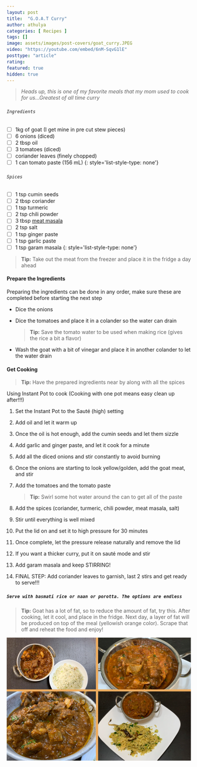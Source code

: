 ```yaml
---
layout: post
title:  "G.O.A.T Curry"
author: athulya
categories: [ Recipes ]
tags: []
image: assets/images/post-covers/goat_curry.JPEG
video: "https://youtube.com/embed/6nM-SqvG1lE"
posttype: "article"
rating:
featured: true
hidden: true
---
```




> *Heads up, this is one of my favorite meals that my mom used to cook for us...Greatest of all time curry*

###### `Ingredients`

- [ ] 1kg of goat (I get mine in pre cut stew pieces)
- [ ] 6 onions (diced)
- [ ] 2 tbsp oil
- [ ] 3 tomatoes (diced)
- [ ] coriander leaves (finely chopped)
- [ ] 1 can tomato paste (156 mL)
{: style='list-style-type: none'}
###### `Spices`

- [ ] 1 tsp cumin seeds
- [ ] 2 tbsp coriander 
- [ ] 1 tsp turmeric
- [ ] 2 tsp chili powder
- [ ] 3 tbsp [meat masala](https://www.shanfoods.com/product/recipe-mixes/curry/meat-masala/) 
- [ ] 2 tsp salt
- [ ] 1 tsp ginger paste
- [ ] 1 tsp garlic paste
- [ ] 1 tsp garam masala 
{: style='list-style-type: none'}

>  **Tip:** Take out the meat from the freezer and place it in the fridge a day ahead

<script>$(document).ready(function(){$('.task-list-item-checkbox').prop("disabled", false);});</script>

#### **Prepare the Ingredients**

Preparing the ingredients can be done in any order, make sure these are completed before starting the next step

- Dice the onions

- Dice the tomatoes and place it in a colander so the water can drain 

  > **Tip:** Save the tomato water to be used when making rice (gives the rice a bit a flavor)

- Wash the goat with a bit of vinegar and place it in another colander to let the water drain

#### **Get Cooking**

> **Tip:** Have the prepared ingredients near by along with all the spices

Using Instant Pot to cook (Cooking with one pot means easy clean up after!!!)

1. Set the Instant Pot to the Sauté (high) setting

2. Add oil and let it warm up

3. Once the oil is hot enough, add the cumin seeds and let them sizzle

4. Add garlic and ginger paste, and let it cook for a minute

5. Add all the diced onions and stir constantly to avoid burning

6. Once the onions are starting to look yellow/golden, add the goat meat, and stir

7. Add the tomatoes and the tomato paste

   > **Tip:** Swirl some hot water around the can to get all of the paste

8. Add the spices (coriander, turmeric, chili powder, meat masala, salt)

9. Stir until everything is well mixed

10. Put the lid on and set it to high pressure for 30 minutes

11. Once complete, let the pressure release naturally and remove the lid

12. If you want a thicker curry, put it on sauté mode and stir

13. Add garam masala and keep STIRRING!

14. FINAL STEP: Add coriander leaves to garnish, last 2 stirs and get ready to serve!!!

##### `Serve with basmati rice or naan or porotta. The options are endless`


> **Tip:** Goat has a lot of fat, so to reduce the amount of fat, try this. After cooking, let it cool, and place in the fridge. Next day, a layer of fat will be produced on top of the meal (yellowish orange color). Scrape that off and reheat the food and enjoy!

<img src="/assets/images/goat/collage.png" />